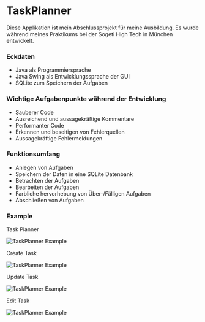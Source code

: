 # TaskPlanner

Diese Applikation ist mein Abschlussprojekt für meine Ausbildung.
Es wurde während meines Praktikums bei der Sogeti High Tech in München entwickelt.

### Eckdaten
* Java als Programmiersprache
* Java Swing als Entwicklungssprache der GUI
* SQLite zum Speichern der Aufgaben

### Wichtige Aufgabenpunkte während der Entwicklung
* Sauberer Code
* Ausreichend und aussagekräftige Kommentare
* Performanter Code
* Erkennen und beseitigen von Fehlerquellen
* Aussagekräftige Fehlermeldungen

### Funktionsumfang
* Anlegen von Aufgaben
* Speichern der Daten in eine SQLite Datenbank
* Betrachten der Aufgaben
* Bearbeiten der Aufgaben
* Farbliche hervorhebung von Über-/Fälligen Aufgaben
* Abschließen von Aufgaben

### Example
Task Planner

![TaskPlanner Example](http://media.codersgen.de/img/lts/github/TaskPlanner/task_planner.jpg)

Create Task

![TaskPlanner Example](http://media.codersgen.de/img/lts/github/TaskPlanner/create_task.jpg)

Update Task

![TaskPlanner Example](http://media.codersgen.de/img/lts/github/TaskPlanner/update_task.jpg)

Edit Task

![TaskPlanner Example](http://media.codersgen.de/img/lts/github/TaskPlanner/edit_task.jpg)
